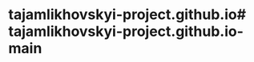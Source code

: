 # tajamlikhovskyi-project.github.io#   t a j a m l i k h o v s k y i - p r o j e c t . g i t h u b . i o - m a i n  
 